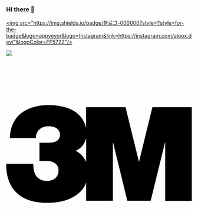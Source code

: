 ### Hi there 👋


<a href="https://hello2.tistory.com/" target="_blank"><img src="https://img.shields.io/badge/블로그-000000?style=?style=for-the-badge&logo=appveyor&logo=Instagram&link=https://instagram.com/alpox.dev/"&logoColor=FF5722"/></a>


<a href="https://hello2.tistory.com/" onclick="window.open(this.href);return false;"><img src="https://img.shields.io/badge/블로그-000000?style=뱃지모양&logo=로고&logoColor=FF5722"/></a>


<svg role="img" viewBox="0 0 24 24" xmlns="http://www.w3.org/2000/svg"><title>3M</title><path d="M18.903 5.954L17.17 13.03l-1.739-7.076h-5.099v2.613C9.72 6.28 7.56 5.706 5.558 5.674 3.12 5.641.563 6.701.469 9.936h3.373c0-.977.747-1.536 1.588-1.523 1.032-.008 1.508.434 1.533 1.124-.036.597-.387 1.014-1.525 1.014H4.303V12.9h1.03c.584 0 1.399.319 1.431 1.155.04.995-.652 1.435-1.501 1.443-1.517-.053-1.763-1.225-1.763-2.23H0c.015.677-.151 5.091 5.337 5.059 2.629.025 4.464-1.085 5.003-2.613v2.342h3.455v-7.632l1.867 7.634h3.018l1.875-7.626v7.634H24V5.954h-5.097zm-8.561 7.06c-.429-.893-1.034-1.284-1.376-1.407.714-.319 1.09-.751 1.376-1.614v3.021z"/></svg>

<!--
**JeongJaew0n/JeongJaew0n** is a ✨ _special_ ✨ repository because its `README.md` (this file) appears on your GitHub profile.

Here are some ideas to get you started:

- 🔭 I’m currently working on ...
- 🌱 I’m currently learning ...
- 👯 I’m looking to collaborate on ...
- 🤔 I’m looking for help with ...
- 💬 Ask me about ...
- 📫 How to reach me: ...
- 😄 Pronouns: ...
- ⚡ Fun fact: ...
-->
